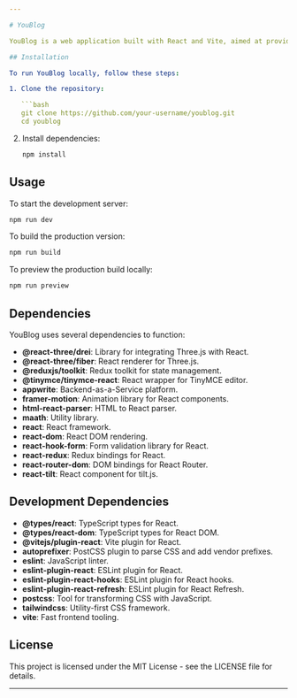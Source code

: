 ```yaml
---

# YouBlog

YouBlog is a web application built with React and Vite, aimed at providing a platform for blogging and content creation.

## Installation

To run YouBlog locally, follow these steps:

1. Clone the repository:

   ```bash
   git clone https://github.com/your-username/youblog.git
   cd youblog
   ```

2. Install dependencies:

   ```bash
   npm install
   ```

## Usage

To start the development server:

```bash
npm run dev
```

To build the production version:

```bash
npm run build
```

To preview the production build locally:

```bash
npm run preview
```

## Dependencies

YouBlog uses several dependencies to function:

- **@react-three/drei**: Library for integrating Three.js with React.
- **@react-three/fiber**: React renderer for Three.js.
- **@reduxjs/toolkit**: Redux toolkit for state management.
- **@tinymce/tinymce-react**: React wrapper for TinyMCE editor.
- **appwrite**: Backend-as-a-Service platform.
- **framer-motion**: Animation library for React components.
- **html-react-parser**: HTML to React parser.
- **maath**: Utility library.
- **react**: React framework.
- **react-dom**: React DOM rendering.
- **react-hook-form**: Form validation library for React.
- **react-redux**: Redux bindings for React.
- **react-router-dom**: DOM bindings for React Router.
- **react-tilt**: React component for tilt.js.

## Development Dependencies

- **@types/react**: TypeScript types for React.
- **@types/react-dom**: TypeScript types for React DOM.
- **@vitejs/plugin-react**: Vite plugin for React.
- **autoprefixer**: PostCSS plugin to parse CSS and add vendor prefixes.
- **eslint**: JavaScript linter.
- **eslint-plugin-react**: ESLint plugin for React.
- **eslint-plugin-react-hooks**: ESLint plugin for React hooks.
- **eslint-plugin-react-refresh**: ESLint plugin for React Refresh.
- **postcss**: Tool for transforming CSS with JavaScript.
- **tailwindcss**: Utility-first CSS framework.
- **vite**: Fast frontend tooling.

## License

This project is licensed under the MIT License - see the LICENSE file for details.

---
```

